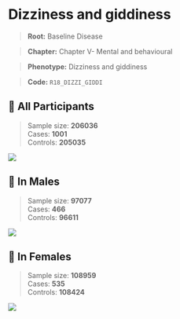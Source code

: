 # Dizziness and giddiness

> **Root:** Baseline Disease  

> **Chapter:** Chapter V- Mental and behavioural  

> **Phenotype:** Dizziness and giddiness  

> **Code:** `R18_DIZZI_GIDDI`

## 🧪 All Participants  
> Sample size: **206036**  
> Cases: **1001**  
> Controls: **205035**
<img src="/Disease/Figures/ALL/Baseline/R18_DIZZI_GIDDI.png"/>
<CsvTable src="/Disease/Data/ALL/Baseline/LG_R18_DIZZI_GIDDI.csv" label="🔍 View full results" />

## 👨 In Males  
> Sample size: **97077**  
> Cases: **466**  
> Controls: **96611**
<img src="/Disease/Figures/Male/Baseline/R18_DIZZI_GIDDI.png"/>
<CsvTable src="/Disease/Data/Male/Baseline/LG_R18_DIZZI_GIDDI.csv" label="🔍 View full results" />

## 👩 In Females  
> Sample size: **108959**  
> Cases: **535**  
> Controls: **108424**
<img src="/Disease/Figures/Female/Baseline/R18_DIZZI_GIDDI.png"/>
<CsvTable src="/Disease/Data/Female/Baseline/LG_R18_DIZZI_GIDDI.csv" label="🔍 View full results" />
